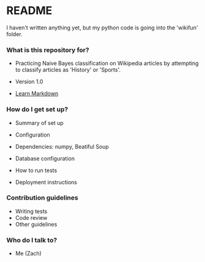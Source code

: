 # README #

I haven't written anything yet, but my python code is going into the 'wikifun' folder.

### What is this repository for? ###

* Practicing Naive Bayes classification on Wikipedia articles by attempting to classify
articles as 'History' or 'Sports'.

* Version 1.0
* [Learn Markdown](https://bitbucket.org/tutorials/markdowndemo)

### How do I get set up? ###

* Summary of set up
* Configuration
* Dependencies: numpy, Beatiful Soup

* Database configuration
* How to run tests
* Deployment instructions

### Contribution guidelines ###

* Writing tests
* Code review
* Other guidelines

### Who do I talk to? ###

* Me (Zach)